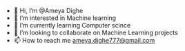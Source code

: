 - 👋 Hi, I’m @Ameya Dighe
- 👀 I’m interested in Machine learning
- 🌱 I’m currently learning Computer scince
- 💞️ I’m looking to collaborate on Machine Learning projects
- 📫 How to reach me ameya.dighe777@gmail.com


